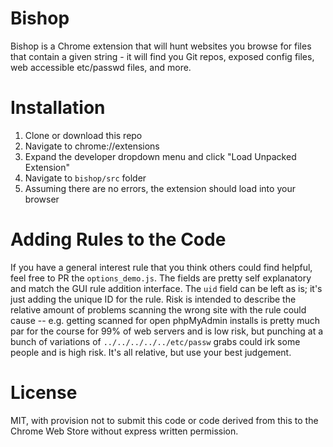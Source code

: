 Bishop
=============

Bishop is a Chrome extension that will hunt websites you browse for files that contain a given string - it will find you Git repos, exposed config files, web accessible etc/passwd files, and more.

Installation
=============
1. Clone or download this repo
2. Navigate to chrome://extensions
3. Expand the developer dropdown menu and click "Load Unpacked Extension"
4. Navigate to `bishop/src` folder
5. Assuming there are no errors, the extension should load into your browser

Adding Rules to the Code
=============
If you have a general interest rule that you think others could find helpful, feel free to PR the `options_demo.js`. The fields are pretty self explanatory and match the GUI rule addition interface. The `uid` field can be left as is; it's just adding the unique ID for the rule. Risk is intended to describe the relative amount of problems scanning the wrong site with the rule could cause -- e.g. getting scanned for open phpMyAdmin installs is pretty much par for the course for 99% of web servers and is low risk, but punching at a bunch of variations of `../../../../../etc/passw` grabs could irk some people and is high risk. It's all relative, but use your best judgement. 

License
=============
MIT, with provision not to submit this code or code derived from this to the Chrome Web Store without express written permission.
